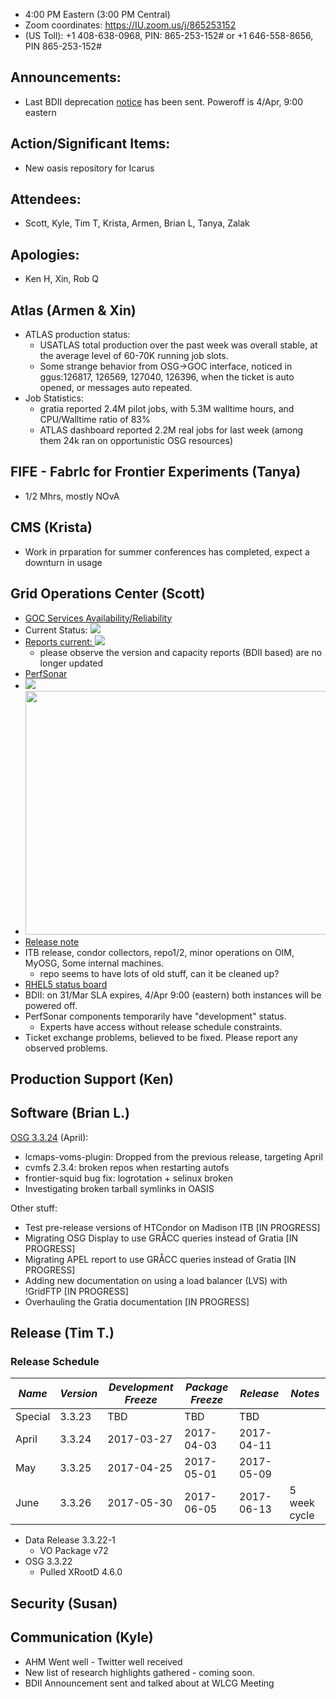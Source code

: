    * 4:00 PM Eastern (3:00 PM Central)
   * Zoom coordinates: https://IU.zoom.us/j/865253152
   * (US Toll): +1 408-638-0968, PIN: 865-253-152# or +1 646-558-8656, PIN 865-253-152#

## Announcements: 
   * Last BDII deprecation [notice](http://osggoc.blogspot.com/2017/03/osg-bdii-decommissioning.html) has been sent. Poweroff is 4/Apr, 9:00 eastern
   
## Action/Significant Items: 
   * New oasis repository for Icarus
   
## Attendees: 
   * Scott, Kyle, Tim T, Krista, Armen, Brian L, Tanya, Zalak
   
## Apologies:
   * Ken H, Xin, Rob Q
   
## Atlas (Armen & Xin)  
   * ATLAS production status: 
     * USATLAS total production over the past week was overall stable, at the average level of 60-70K running job slots.
     * Some strange behavior from OSG->GOC interface, noticed in ggus:126817, 126569, 127040, 126396, when the ticket is auto opened, or messages auto repeated. 
   * Job Statistics: 
     * gratia reported 2.4M pilot jobs, with 5.3M walltime hours, and CPU/Walltime ratio of 83%
     * ATLAS dashboard reported 2.2M real jobs for last week (among them 24k ran on opportunistic OSG resources)

## FIFE - FabrIc for Frontier Experiments (Tanya)
   * 1/2 Mhrs, mostly NOvA
   
## CMS (Krista)
   * Work in prparation for summer conferences has completed, expect a downturn in usage
   
## Grid Operations Center (Scott)
   * [GOC Services Availability/Reliability](http://tinyurl.com/pre26vw)
   * Current Status: [<img src="http://monitor.grid.iu.edu/availability/production_status.png">](http://monitor.grid.iu.edu/availability/production.html)
   * <a href="http://reports.grid.iu.edu/reports/">Reports current: <img src="http://steige.grid.iu.edu/steige/status_reports.png"></a>
      * please observe the version and capacity reports (BDII based) are no longer updated
   * [PerfSonar](http://maddash.aglt2.org/maddash-webui/index.cgi?dashboard=OSG\%20Grid\%20Operations\%20Center\%20Test\%20Mesh\%20Config)
   * <img src="http://gratiaweb1.grid.iu.edu/gratiastatic/today/osg_wall_hours.png"/><br>
   * <img src="http://osg-flock.grid.iu.edu/monitoring/condor/condor_7day.png" width='630' height='390'  /><br>
   * [Release note](http://osggoc.blogspot.com/2017/03/goc-service-update-tuesday-march-28th.html)
   * ITB release, condor collectors, repo1/2, minor operations on OIM, MyOSG, Some internal machines.
      * repo seems to have lots of old stuff, can it be cleaned up?
   * [RHEL5 status board](http://monitor.grid.iu.edu/kernel/kernel_overview_el5.html)
   * BDII: on 31/Mar SLA expires, 4/Apr 9:00 (eastern) both instances will be powered off.
   * PerfSonar components temporarily have "development" status.
      * Experts have access without release schedule constraints.
   * Ticket exchange problems, believed to be fixed. Please report any observed problems.
   
## Production Support (Ken)

## Software (Brian L.)

[OSG 3.3.24](https://jira.opensciencegrid.org/issues/?filter=16358) (April):  

-   lcmaps-voms-plugin: Dropped from the previous release, targeting April
-   cvmfs 2.3.4: broken repos when restarting autofs
-   frontier-squid bug fix: logrotation + selinux broken
-   Investigating broken tarball symlinks in OASIS

Other stuff:  

-   Test pre-release versions of HTCondor on Madison ITB [IN PROGRESS]
-   Migrating OSG Display to use GR&Aring;CC queries instead of Gratia [IN PROGRESS]
-   Migrating APEL report to use GR&Aring;CC queries instead of Gratia [IN PROGRESS]
-   Adding new documentation on using a load balancer (LVS) with !GridFTP [IN PROGRESS]
-   Overhauling the Gratia documentation [IN PROGRESS]

## Release (Tim T.)
### Release Schedule
| *Name* | *Version* | *Development Freeze* | *Package Freeze* | *Release* | *Notes* |
| ------ | --------- | -------------------- | ---------------- | --------- | ------- |
| Special | 3.3.23 | TBD | TBD | TBD| |
| April | 3.3.24 | 2017-03-27 | 2017-04-03 | 2017-04-11 | |
| May | 3.3.25 | 2017-04-25 | 2017-05-01 | 2017-05-09 | |
| June | 3.3.26 | 2017-05-30 | 2017-06-05 | 2017-06-13 | 5 week cycle |

   * Data Release 3.3.22-1
      * VO Package v72
   * OSG 3.3.22
      * Pulled XRootD 4.6.0

## Security (Susan)

## Communication (Kyle)
   * AHM Went well - Twitter well received
   * New list of research highlights gathered - coming soon.
   * BDII Announcement sent and talked about at WLCG Meeting
